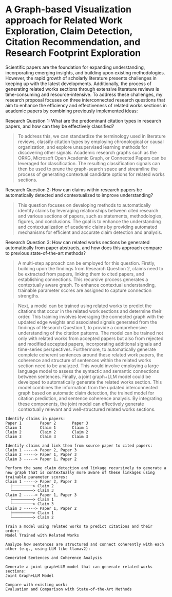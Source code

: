 # A Graph-based Visualization approach for Related Work Exploration, Claim Detection, Citation Recommendation, and Research Footprint Exploration

Scientific papers are the foundation for expanding understanding, incorporating emerging insights, and building upon existing methodologies. However, the rapid growth of scholarly literature presents challenges in keeping up with the latest developments. Additionally, the process of generating related works sections through extensive literature reviews is time-consuming and resource-intensive. To address these challenges, my research proposal focuses on three interconnected research questions that aim to enhance the efficiency and effectiveness of related works sections in academic papers by combining previously implemented ideas:

Research Question 1: What are the predominant citation types in research papers, and how can they be effectively classified?
> To address this, we can standardize the terminology used in literature reviews, classify citation types by employing chronological or causal organization, and explore unsupervised learning methods for discovering other signals. Academic research graphs such as the ORKG, Microsoft Open Academic Graph, or Connected Papers can be leveraged for classification. The resulting classification signals can then be used to prune the graph-search space and streamline the process of generating contextual candidate options for related works sections.

Research Question 2: How can claims within research papers be automatically detected and contextualized to improve understanding?
> This question focuses on developing methods to automatically identify claims by leveraging relationships between cited research and various sections of papers, such as statements, methodologies, figures, and conclusions. The goal is to enhance the understanding and contextualization of academic claims by providing automated mechanisms for efficient and accurate claim detection and analysis.

Research Question 3: How can related works sections be generated automatically from paper abstracts, and how does this approach compare to previous state-of-the-art methods?
> A multi-step approach can be employed for this question. Firstly, building upon the findings from Research Question 2, claims need to be extracted from papers, linking them to cited papers, and establishing connections. This recursive process generates a contextually aware graph. To enhance contextual understanding, trainable parameter scores are assigned to capture connection strengths. 

> Next, a model can be trained using related works to predict the citations that occur in the related work sections and determine their order. This training involves leveraging the connected graph with the updated edge weights and associated signals generated from the findings of Research Question 1, to provide a comprehensive understanding of the citation patterns. The model can be trained not only with related works from accepted papers but also from rejected and modified accepted papers, incorporating additional signals and time-series perspectives. Furthermore, to automatically generate complete coherent sentences around these related work papers, the coherence and structure of sentences within the related works section need to be analyzed. This would involve employing a large language model to assess the syntactic and semantic connections between sentences. Finally, a joint graph+LLM model could be developed to automatically generate the related works section. This model combines the information from the updated interconnected graph based on automatic claim detection, the trained model for citation prediction, and sentence coherence analysis. By integrating these components, the joint model can effectively generate contextually relevant and well-structured related works sections.

```
Identify claims in papers:
Paper 1        Paper 2       Paper 3
Claim 1        Claim 1       Claim 1
Claim 2        Claim 2       Claim 2
Claim 3        Claim 3       Claim 3

Identify claims and link them from source paper to cited papers:
Claim 1 -----> Paper 2, Paper 3
Claim 2 -----> Paper 1, Paper 3
Claim 3 -----> Paper 1, Paper 2

Perform the same claim detection and linkage recursively to generate a new graph that is contextually more aware of these linkages using trainable parameter scores:
Claim 1 -----> Paper 2, Paper 3
  ├─────────> Claim 2
  └─────────> Claim 3
Claim 2 -----> Paper 1, Paper 3
  ├─────────> Claim 1
  └─────────> Claim 3
Claim 3 -----> Paper 1, Paper 2
  ├─────────> Claim 1
  └─────────> Claim 2

Train a model using related works to predict citations and their order:
Model Trained with Related Works

Analyze how sentences are structured and connect coherently with each other (e.g., using LLM like llamav2):

Generated Sentences and Coherence Analysis

Generate a joint graph+LLM model that can generate related works sections:
Joint Graph+LLM Model

Compare with existing work:
Evaluation and Comparison with State-of-the-Art Methods
```


